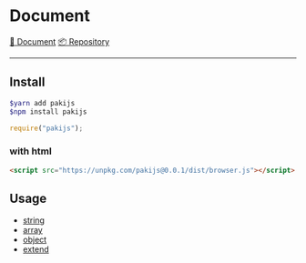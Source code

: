 # Document

[📜 Document](https://github.com/kangdongmandoo/paki/tree/main/docs) [📦 Repository](https://github.com/kangdongmandoo/paki)

---

## Install

```bash
$yarn add pakijs
$npm install pakijs
```

```js
require("pakijs");
```

### with html

```html
<script src="https://unpkg.com/pakijs@0.0.1/dist/browser.js"></script>
```

## Usage

- [string](./string.md)
- [array](./array.md)
- [object](./object.md)
- [extend](./extend.md)
